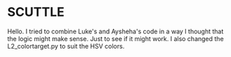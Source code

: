 # SCUTTLE
Hello.  I tried to combine Luke's and Aysheha's code in a way I thought that the logic might make sense.
Just to see if it might work.
I also changed the L2_colortarget.py to suit the HSV colors.
